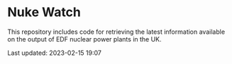 # Nuke Watch

This repository includes code for retrieving the latest information available on the output of EDF nuclear power plants in the UK.

Last updated: 2023-02-15 19:07